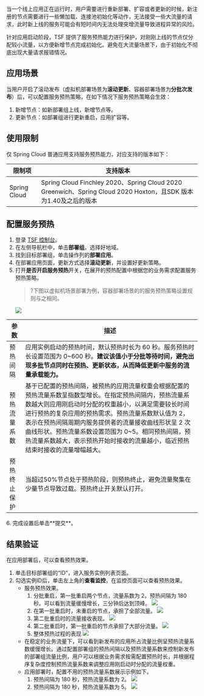 当一个线上应用正在运行时，用户需要进行重新部署、扩容或者更新的时候，新注册的节点需要进行一些懒加载、连接池初始化等动作，无法接受一些大流量的请求，此时新上线的服务可能会有短时间内无法处理突增流量导致进程异常的风险。

针对应用启动阶段，TSF 提供了服务预热能力进行保护，对刚刚上线的节点仅分配较小流量，以方便新增节点完成初始化。避免在大流量场景下，由于初始化不彻底出现大量请求报错情况。

## 应用场景

当用户开启了滚动发布（虚拟机部署场景为**滚动更新**、容器部署场景为**分批次发布**）后，可以配置服务预热策略，在如下情况下服务预热策略会生效：

1. 新增节点：如新部署组上线，新增节点等。
2. 更新节点：如部署组进行更新重启，应用扩容等。



## 使用限制

仅 Spring Cloud 普通应用支持服务预热能力，对应支持的版本如下：

| 限制项       | 支持版本                                                     |
| ------------ | ------------------------------------------------------------ |
| Spring Cloud | Spring Cloud Finchley 2020、Spring Cloud 2020 Greenwich、Spring Cloud 2020 Hoxton，且SDK 版本为1.40及之后的版本 |



## 配置服务预热

1. 登录 [TSF 控制台](https://console.cloud.tencent.com/tsf)。
2. 在左侧导航栏中，单击**部署组**，选择好地域。
3. 找到目标部署组，单击操作列的**部署应用**。
4. 在部署应用页面，更新方式选择**滚动更新**，并设置好更新策略。
5. 打开**是否开启服务预热**开关，在展开的预热配置中根据您的业务需求配置服务预热策略。
   > ?下图以虚拟机场景部署为例，容器部署场景的的服务预热策略设置规则与之相同。
   > 
   ![](https://qcloudimg.tencent-cloud.cn/raw/46f04a9b870e7fb823b6ed77a37a282b.png)
<table>
<thead>
<tr>
<th>参数</th>
<th>描述</th>
</tr>
</thead>
<tbody><tr>
<td>预热间隔</td>
<td>应用实例启动的预热时间，默认预热时长为 60 秒。服务预热时长设置范围为 0~600 秒。<strong>建议该值小于分批等待时间，避免出现多批节点同时在预热、更新状态，从而降低更新中服务的流量承载能力。</strong></td>
</tr>
<tr>
<td>预热流量系数</td>
<td>基于已配置的预热间隔，被预热的应用流量权重会根据配置的预热流量系数呈指数型增长。在指定预热间隔内，预热流量系数越大则应用刚启动时分配的权重越小，以满足需要较长时间进行预热的复杂应用的预热需求。预热流量系数默认值为 2，表示在预热间隔周期内服务提供者的流量接收曲线形状呈 2 次曲线形状。预热流量系数设置范围为 0~5。相同预热间隔，预热流量系数越大，表示预热开始时接收的流量越小，临近预热结束时接收的流量增幅越大。</td>
</tr>
<tr>
<td>预热终止保护</td>
<td>当超过50%节点处于预热阶段，则预热终止，避免流量聚集在少量节点导致过载。预热终止开关默认打开。</td>
</tr>
</tbody></table>
6. 完成设置后单击**提交**。



## 结果验证

在应用部署后，可以查看预热效果。

1. 单击目标部署组的“ID”，进入服务实例列表页面。
2. 勾选实例ID后，单击左上角的**查看监控**，在监控页面可以查看预热效果。
   - 服务预热效果。
     1. 分批重启，第一批重启两个节点，流量系数为 2，预热间隔为 180 秒。可以看到流量缓慢增长，三分钟后达到顶峰。
        ![](https://qcloudimg.tencent-cloud.cn/raw/5773428fe0a488edb5a7dc46a9218edb.png)
     2. 在第一批重启时，未重启的节点，承担了全部流量。
        ![](https://qcloudimg.tencent-cloud.cn/raw/e5d967c1eb6d80e63bdaeb0be329b5c7.png)
     3. 第二批重启时的流量接收表现。
        ![](https://qcloudimg.tencent-cloud.cn/raw/48d7461acefe1a87855b55dc6b9decf5.png)
     4. 第二批重启时，第一批重启的节点承担了大部分流量。
        ![](https://qcloudimg.tencent-cloud.cn/raw/53f211841406791f495fd8f45b77cbbb.png)
     5. 整体预热过程的表现
        ![](https://qcloudimg.tencent-cloud.cn/raw/08ecbf00810869224ef8f3529982f7fd.png)
   - 在稳定的业务流量下，可以看到新发布的应用所占流量比例呈预热流量系数缓慢增长。通过配置部署组的预热间隔以及预热流量系数来控制新发布的部署组流量比例，用户可以根据业务需求按需配置预热时长，并根据程序复杂度控制预热流量系数来调整应用刚启动时分配的流量权重。
   - 应用部署时，配置不用的预热流量系数展示示例如下。
     1. 预热间隔为 180 秒，预热流量系数为 2。
        ![](https://qcloudimg.tencent-cloud.cn/raw/cd4299efc8d0bc3d0c01b169743eeaf0.png)
     2. 预热间隔为 180 秒，预热流量系数为 5。
        ![](https://qcloudimg.tencent-cloud.cn/raw/937f827e12a1320f76894b2ba6e60216.png)

